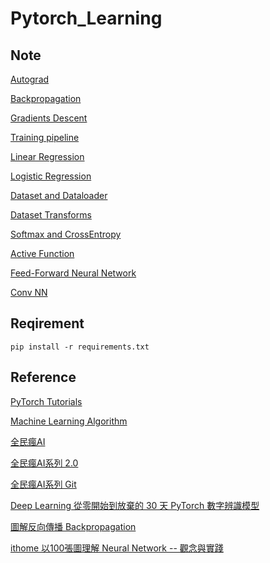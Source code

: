 # Pytorch_Learning

## Note

[Autograd](/2.%20Autograd/Note.md)

[Backpropagation](./3.%20Backpropagation/Note.md)

[Gradients Descent](./4.%20Gradients%20Descent/Note.md)

[Training pipeline](./5.%20Training%20pipeline/Note.md)

[Linear Regression](./6.%20Linear%20regression/Note.md)

[Logistic Regression](./7.%20Logistic%20Regression/Note.md)

[Dataset and Dataloader](./8.%20Dataset%20and%20Dataloader/Note.md)

[Dataset Transforms](./9.%20Dataset%20transforms/Note.)

[Softmax and CrossEntropy](./10.%20Softmax%20and%20Cross%20Entropy/)

[Active Function](./11.%20Active%20Function/Note.md)

[Feed-Forward Neural Network](./12.%20Feed-Forward%20Network/Note.md)

[Conv NN](./13.%20Convolutional%20Neural%20Network%20(CNN)/Note.md)

## Reqirement
```
pip install -r requirements.txt
```

## Reference

[PyTorch Tutorials](https://youtube.com/playlist?list=PLqnslRFeH2UrcDBWF5mfPGpqQDSta6VK4)

[Machine Learning Algorithm](https://www.youtube.com/playlist?list=PLqnslRFeH2Upcrywf-u2etjdxxkL8nl7E)

[全民瘋AI](https://ithelp.ithome.com.tw/users/20107247/ironman/3719)

[全民瘋AI系列 2.0](https://ithelp.ithome.com.tw/users/20107247/ironman/4723)

[全民瘋AI系列 Git](https://github.com/andy6804tw/2020-12th-ironman)

[Deep Learning 從零開始到放棄的 30 天 PyTorch 數字辨識模型](https://ithelp.ithome.com.tw/users/20132118/ironman/4690)

[圖解反向傳播 Backpropagation](https://medium.com/uxai/%E6%A9%9F%E5%99%A8%E5%AD%B8%E7%BF%92%E9%A6%AC%E6%8B%89%E6%9D%BE-075-%E5%8F%8D%E5%90%91%E5%82%B3%E6%92%AD-backpropagation-f1b612e003df)

[ithome 以100張圖理解 Neural Network -- 觀念與實踐](https://ithelp.ithome.com.tw/users/20001976/ironman/1395)
